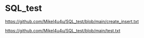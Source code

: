 # SQL_test

https://github.com/Mikel4u4u/SQL_test/blob/main/create_insert.txt

https://github.com/Mikel4u4u/SQL_test/blob/main/test.txt
